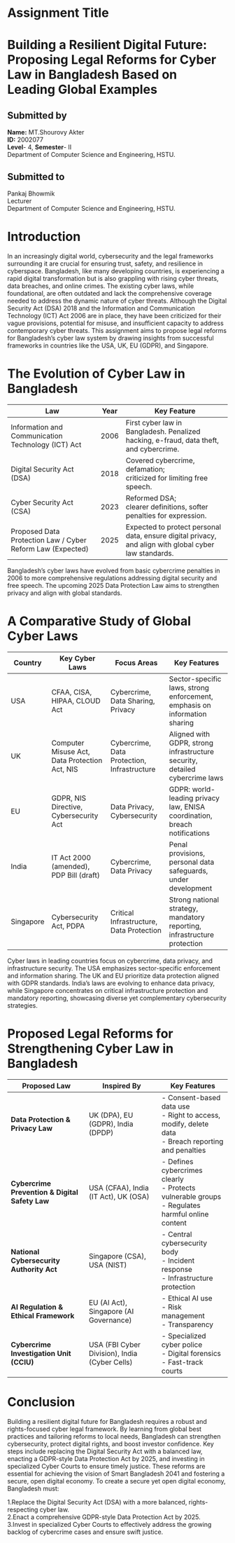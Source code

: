 # Assignment Title 
# Building a Resilient Digital Future: Proposing Legal Reforms for Cyber Law in Bangladesh Based on Leading Global Examples
## Submitted by
**Name:** MT.Shourovy Akter<br>
**ID:** 2002077<br>
**Level**- 4, **Semester**- II<br>
Department of Computer Science and Engineering, HSTU.
## Submitted to
Pankaj Bhowmik<br>
Lecturer<br>
Department of Computer Science and Engineering, HSTU.
# Introduction
In an increasingly digital world, cybersecurity and the legal frameworks surrounding it are crucial for ensuring trust, safety, and resilience in cyberspace. Bangladesh, like many developing countries, is experiencing a rapid digital transformation but is also grappling with rising cyber threats, data breaches, and online crimes. The existing cyber laws, while foundational, are often outdated and lack the comprehensive coverage needed to address the dynamic nature of cyber threats. Although the Digital Security Act (DSA) 2018 and the Information and Communication Technology (ICT) Act 2006 are in place, they have been criticized for their vague provisions, potential for misuse, and insufficient capacity to address contemporary cyber threats.  This assignment aims to propose legal reforms for Bangladesh’s cyber law system by drawing insights from successful frameworks in countries like the USA, UK, EU (GDPR), and Singapore.
# The Evolution of Cyber Law in Bangladesh
| Law | Year | Key Feature |
|----------|----------|----------|
| Information and Communication Technology (ICT) Act    | 2006    | 	First cyber law in Bangladesh. Penalized hacking, e-fraud, data theft, and cybercrime.    |
| Digital Security Act (DSA)   | 2018    | Covered cybercrime, defamation;<br> criticized for limiting free speech.    |
|	Cyber Security Act (CSA)   | 2023    | Reformed DSA;<br> clearer definitions, softer penalties for expression.    |
| 	Proposed Data Protection Law / Cyber Reform Law (Expected)   | 2025    | Expected to protect personal data, ensure digital privacy, and align with global cyber law standards.|

Bangladesh’s cyber laws have evolved from basic cybercrime penalties in 2006 to more comprehensive regulations addressing digital security and free speech. The upcoming 2025 Data Protection Law aims to strengthen privacy and align with global standards.

# A Comparative Study of Global Cyber Laws
| Country    | Key Cyber Laws                                  | Focus Areas                                 | Key Features                                                                 |
|------------|--------------------------------------------------|---------------------------------------------|------------------------------------------------------------------------------|
| USA     | CFAA, CISA, HIPAA, CLOUD Act                    | Cybercrime, Data Sharing, Privacy           | Sector-specific laws, strong enforcement, emphasis on information sharing   |
| UK      | Computer Misuse Act, Data Protection Act, NIS   | Cybercrime, Data Protection, Infrastructure | Aligned with GDPR, strong infrastructure security, detailed cybercrime laws |
| EU      | GDPR, NIS Directive, Cybersecurity Act          | Data Privacy, Cybersecurity                 | GDPR: world-leading privacy law, ENISA coordination, breach notifications   |
| India   | IT Act 2000 (amended), PDP Bill (draft)         | Cybercrime, Data Privacy                    | Penal provisions, personal data safeguards, under development               |
| Singapore | Cybersecurity Act, PDPA                         | Critical Infrastructure, Data Protection    | Strong national strategy, mandatory reporting, infrastructure protection  |

Cyber laws in leading countries focus on cybercrime, data privacy, and infrastructure security. The USA emphasizes sector-specific enforcement and information sharing. The UK and EU prioritize data protection aligned with GDPR standards. India’s laws are evolving to enhance data privacy, while Singapore concentrates on critical infrastructure protection and mandatory reporting, showcasing diverse yet complementary cybersecurity strategies.
# Proposed Legal Reforms for Strengthening Cyber Law in Bangladesh
| **Proposed Law**                                  | **Inspired By**                               | **Key Features**                                                                                           |
| ------------------------------------------------- | --------------------------------------------- | ---------------------------------------------------------------------------------------------------------- |
| **Data Protection & Privacy Law**              | UK (DPA), EU (GDPR), India (DPDP)             | - Consent-based data use <br> - Right to access, modify, delete data <br> - Breach reporting and penalties |
| **Cybercrime Prevention & Digital Safety Law** | USA (CFAA), India (IT Act), UK (OSA)          | - Defines cybercrimes clearly <br> - Protects vulnerable groups <br> - Regulates harmful online content    |
| **National Cybersecurity Authority Act**       | Singapore (CSA), USA (NIST)                   | - Central cybersecurity body <br> - Incident response <br> - Infrastructure protection                     |
| **AI Regulation & Ethical Framework**          | EU (AI Act), Singapore (AI Governance)        | - Ethical AI use <br> - Risk management <br> - Transparency                                                |
| **Cybercrime Investigation Unit (CCIU)**       | USA (FBI Cyber Division), India (Cyber Cells) | - Specialized cyber police <br> - Digital forensics <br> - Fast-track courts|
# Conclusion

Building a resilient digital future for Bangladesh requires a robust and rights-focused cyber legal framework. By learning from global best practices and tailoring reforms to local needs, Bangladesh can strengthen cybersecurity, protect digital rights, and boost investor confidence. Key steps include replacing the Digital Security Act with a balanced law, enacting a GDPR-style Data Protection Act by 2025, and investing in specialized Cyber Courts to ensure timely justice. These reforms are essential for achieving the vision of Smart Bangladesh 2041 and fostering a secure, open digital economy. To create a secure yet open digital economy, Bangladesh must:

1.Replace the Digital Security Act (DSA) with a more balanced, rights-respecting cyber law.<br>
2.Enact a comprehensive GDPR-style Data Protection Act by 2025.<br>
3.Invest in specialized Cyber Courts to effectively address the growing backlog of cybercrime cases and ensure swift justice.<br>


